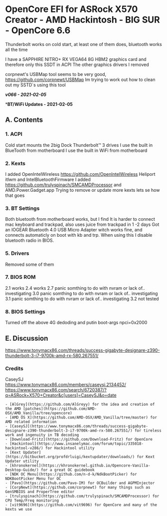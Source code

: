 # OpenCore EFI for ASRock X570 Creator - AMD Hackintosh - BIG SUR - OpenCore 6.6

Thunderbolt works on cold start,  at least one of them does, bluetooth works all the time

  
I have a SAPPHIRE NITRO+ RX VEGA64 8G HBM2 graphics card and therefore only this SSDT  in ACPI 
The other graphics drivers I removed

corpnewt's USBMap tool seems to be very good, https://github.com/corpnewt/USBMap Im trying to work out how to clean out  my SSTD´s using this tool

***v066 - 2021-02-05***

***BT/WiFi Updates -  2021-02-05**


## A. Contents

### 1. ACPI

Cold start mounts the 2big Dock Thunderbolt™ 3 drives
I use the built in BlueTooth from motherboard
I use the built in WiFi from motherboard


### 2. Kexts

I added OpenIntelWireless  https://github.com/OpenIntelWireless  Heliport itlwm and IntelBluetoothFirmware
I added https://github.com/trulyspinach/SMCAMDProcessor and AMD.Power.Gadget.app
Trying to remove or update more kexts lets se how that goes


### 3. BT Settings
Both bluetooth from motherboard works, but I find It is harder to connect mac keyboard and trackpad, also uses juice from trackpad in 1 -2 days
Got an IOGEAR Bluetooth 4.0 USB Micro Adapter witch works fine, and connects automaticly on boot with kb and trp.   When using this I disable bluetooth radio in BIOS.


### 5. Drivers
Removed some of them


### 7. BIOS ROM
2.1 works
2.4 works
2.7 panic  somthing to do with nvram or lack of..   investigating
3.0 panic  somthing to do with nvram or lack of..   investigating
3.1 panic  somthing to do with nvram or lack of..   investigating
3.2 not tested


### 8. BIOS Settings

Turned off the above 4G dedoding and putin boot-args   npci=0x2000 


## E. Discussion

https://www.tonymacx86.com/threads/success-gigabyte-designare-z390-thunderbolt-3-i7-9700k-amd-rx-580.267551/



### Credits
CaseySJ  
https://www.tonymacx86.com/members/caseysj.2134452/
https://www.tonymacx86.com/search/6720387/?q=ASRock+X570+Creator&c[users]=CaseySJ&o=date

    - [AlGrey](https://github.com/AlGreyy) for the idea and creation of the AMD [patches](https://github.com/AMD-OSX/AMD_Vanilla/tree/opencore)
    - [AMD OS X](https://github.com/AMD-OSX/AMD_Vanilla/tree/master) for AMD related information
    - [CaseySJ](https://www.tonymacx86.com/threads/success-gigabyte-designare-z390-thunderbolt-3-i7-9700k-amd-rx-580.267551/) for tireless work and ingenuity in TB decoding
    - [Download-Fritz](https://github.com/Download-Fritz) for OpenCore
    - [Hackintool](https://www.insanelymac.com/forum/topic/335018-hackintool-v286/) for Hackintool utility
    - [Kext Updater](https://bitbucket.org/profdrluigi/kextupdater/downloads/) for Kext Updater utility
    - [khronokernel](https://khronokernel.github.io/Opencore-Vanilla-Desktop-Guide/) for a great OC guidebook
    - [NDK OC Menu](https://github.com/n-d-k/NdkBootPicker) for NDKBootPicker Menu for OC
    - [Pavo](https://github.com/Pavo-IM) for OCBuilder and AGPMInjector
    - [CorpNewt](https://github.com/corpnewt) for many things such as GenSMBIOS and ProperTree editor
    - [trulyspinach](https://github.com/trulyspinach/SMCAMDProcessor) for CPU Temp/Freq monitoring
    - [vit9696](https://github.com/vit9696) for OpenCore and many of the kexts we use
